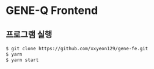 # GENE-Q Frontend
## 프로그램 실행
```bash
$ git clone https://github.com/xxyeon129/gene-fe.git
$ yarn
$ yarn start
```
